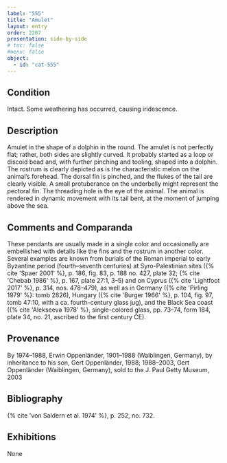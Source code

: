 ```yaml
---
label: "555"
title: "Amulet"
layout: entry
order: 2207
presentation: side-by-side
# toc: false
#menu: false 
object:
  - id: "cat-555"
---
```


## Condition

Intact. Some weathering has occurred, causing iridescence.

## Description

Amulet in the shape of a dolphin in the round. The amulet is not perfectly flat; rather, both sides are slightly curved. It probably started as a loop or discoid bead and, with further pinching and tooling, shaped into a dolphin. The rostrum is clearly depicted as is the characteristic melon on the animal’s forehead. The dorsal fin is pinched, and the flukes of the tail are clearly visible. A small protuberance on the underbelly might represent the pectoral fin. The threading hole is the eye of the animal. The animal is rendered in dynamic movement with its tail bent, at the moment of jumping above the sea.

## Comments and Comparanda

These pendants are usually made in a single color and occasionally are embellished with details like the fins and the rostrum in another color. Several examples are known from burials of the Roman imperial to early Byzantine period (fourth–seventh centuries) at Syro-Palestinian sites ({% cite 'Spaer 2001' %}, p. 186, fig. 83, p. 188 no. 427, plate 32; {% cite 'Chebab 1986' %}, p. 167, plate 27:1, 3–5) and on Cyprus ({% cite 'Lightfoot 2017' %}, p. 314, nos. 478–479), as well as in Germany ({% cite 'Pirling 1979' %}: tomb 2826), Hungary ({% cite 'Burger 1966' %}, p. 104, fig. 97, tomb 47:10, with a ca. fourth-century glass jug), and the Black Sea coast ({% cite 'Alekseeva 1978' %}, single-colored glass, pp. 73–74, form 184, plate 34, no. 21, ascribed to the first century CE).

## Provenance

By 1974–1988, Erwin Oppenländer, 1901–1988 (Waiblingen, Germany), by inheritance to his son, Gert Oppenländer, 1988; 1988–2003, Gert Oppenländer (Waiblingen, Germany), sold to the J. Paul Getty Museum, 2003

## Bibliography

{% cite 'von Saldern et al. 1974' %}, p. 252, no. 732.

## Exhibitions

None